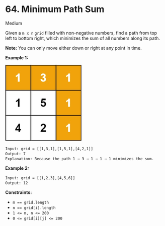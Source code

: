 # 64. Minimum Path Sum
<span style="color:medium">Medium</span>

Given a `m x n` `grid` filled with non-negative numbers, find a path from top left to bottom right, which minimizes the sum of all numbers along its path.

**Note:** You can only move either down or right at any point in time.

**Example 1:**

<img src="./images/minpath.jpg" />

```
Input: grid = [[1,3,1],[1,5,1],[4,2,1]]
Output: 7
Explanation: Because the path 1 → 3 → 1 → 1 → 1 minimizes the sum.
```
**Example 2:**
```
Input: grid = [[1,2,3],[4,5,6]]
Output: 12
```

**Constraints:**
- `m == grid.length`
- `n == grid[i].length`
- `1 <= m, n <= 200`
- `0 <= grid[i][j] <= 200`
